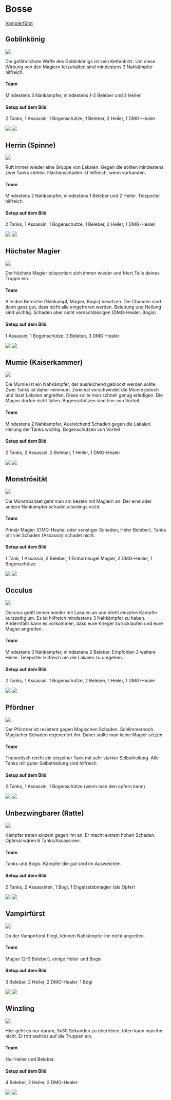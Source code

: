 # Bosse

[Vampierfürst](#Vampirfürst)

## Goblinkönig
![](https://github.com/XOfSpades/hc/blob/master/images/dungeon/goblinkoenig.jpg)

Die gefährlichste Waffe des Goblinkönigs ist sein Kettenblitz. Um diese Wirkung von den Magiern ferzuhalten sind mindestens 3 Nahkämpfer hilfreich.

#### Team
Mindestens 3 Nahkämpfer, mindestens 1-2 Beleber und 2 Heiler.

#### Setup auf dem Bild
2 Tanks, 1 Assassin, 1 Bogenschütze, 1 Beleber, 2 Heiler, 1 DMG-Healer

![](https://github.com/XOfSpades/hc/blob/master/images/dungeon/goblinkoenig_setup.jpg)
![](https://github.com/XOfSpades/hc/blob/master/images/dungeon/goblinkoenig_kampf.jpg)

## Herrin (Spinne)
![](https://github.com/XOfSpades/hc/blob/master/images/dungeon/herrin.jpg)

Ruft immer wieder eine Gruppe von Lakaien. Gegen die sollten mindestens zwei Tanks stehen. Flächenschaden ist hilfreich, wenn vorhanden.

#### Team
Mindestens 2 Nahkämpfer, mindestens 1 Beleber und 2 Heiler. Teleporter hilfreich.

#### Setup auf dem Bild
2 Tanks, 1 Assassin, 1 Bogenschütze, 1 Beleber, 2 Heiler, 1 DMG-Healer

![](https://github.com/XOfSpades/hc/blob/master/images/dungeon/herrin_setup.jpg)
![](https://github.com/XOfSpades/hc/blob/master/images/dungeon/herrin_kampf.jpg)

## Höchster Magier
![](https://github.com/XOfSpades/hc/blob/master/images/dungeon/hoechster_magier.jpg)

Der höchste Magier teleportiert sich immer wieder und friert Teile deines Trupps ein.

#### Team
Alle drei Bereiche (Nahkampf, Magier, Bogis) besetzen. Die Chancen sind dann ganz gut, dass nicht alle eingefroren werden. Belebung und Heilung sind wichtig. Schaden aber nicht vernachlässigen (DMG-Healer. Bogis)

#### Setup auf dem Bild
1 Assassin, 1 Bogenschütze, 3 Beleber, 3 DMG-Healer

![](https://github.com/XOfSpades/hc/blob/master/images/dungeon/hoechster_magier_setup.jpg)
![](https://github.com/XOfSpades/hc/blob/master/images/dungeon/hoechster_magier_kampf.jpg)

## Mumie (Kaiserkammer)
![](https://github.com/XOfSpades/hc/blob/master/images/dungeon/mumie.jpg)

Die Mumie ist ein Nahkämpfer, der ausreichend geblockt werden sollte. Zwei Tanks ist daher minimum. Zweimal verschwindet die Mumie jedoch und lässt Lakaien angreifen. Diese sollte man schnell genug erledigen. Die Magier dürfen nicht fallen. Bogenschützen sind hier von Vorteil.

#### Team
Mindestens 2 Nahkämpfer, Ausreichend Schaden gegen die Lakaien. Heilung der Tanks wichtig. Bogenschützen von Vorteil

#### Setup auf dem Bild
2 Tanks, 2 Assassin, 2 Beleber, 1 Heiler, 1 DMG-Healer

![](https://github.com/XOfSpades/hc/blob/master/images/dungeon/mumie_setup.jpg)
![](https://github.com/XOfSpades/hc/blob/master/images/dungeon/mumie_kampf.jpg)

## Monströsität
![](https://github.com/XOfSpades/hc/blob/master/images/dungeon/monstroesitaet.jpg)

Die Monströsitaet geht man am besten mit Magiern an. Der eine oder andere Nahkämpfer schadet allerdings nicht.

#### Team
Primär Magier (DMG-Healer, oder sonstiger Schaden, Heler Beleber). Tanks mit viel Schaden (Assassin) schadet nicht.

#### Setup auf dem Bild
1 Tank, 1 Assassin, 2 Beleber, 1 Einhornkugel Magier, 2 DMG-Healer, 1 Bogenschütze

![](https://github.com/XOfSpades/hc/blob/master/images/dungeon/monstroesitaet_setup.jpg)
![](https://github.com/XOfSpades/hc/blob/master/images/dungeon/monstroesitaet_kampf.jpg)

## Occulus
![](https://github.com/XOfSpades/hc/blob/master/images/dungeon/occulus.jpg)

Occulus greift immer wieder mit Lakaien an und dreht einzelne Kämpfer kurzzeitig um. Es ist hilfreich mindestens 3 Nahkämpfer zu haben. Andernfalls kann es vorkommen, dass eure Krieger zurücklaufen und eure Magier angreifen.

#### Team
Mindestens 3 Nahkämpfer, mindestens 2 Beleber. Empfohlen 2 weitere Heiler. Teleporter Hilfreich um die Lakaien zu umgehen.

#### Setup auf dem Bild
2 Tanks, 1 Assassin, 1 Bogenschütze, 2 Beleber, 1 Heiler, 1 DMG-Healer

![](https://github.com/XOfSpades/hc/blob/master/images/dungeon/occulus_setup.jpg)
![](https://github.com/XOfSpades/hc/blob/master/images/dungeon/occulus_kampf.jpg)

## Pfördner
![](https://github.com/XOfSpades/hc/blob/master/images/dungeon/pfoerdner.jpg)

Der Pfördner ist resistent gegen Magischen Schaden. Schlimmernoch: Magischer Schaden regeneriert ihn. Daher sollte man keine Magier setzen
#### Team
Theoretisch reicht ein einzelner Tank mit sehr starker Selbstheilung. Alle Tanks mit guter Selbstheilung sind hilfreich

#### Setup auf dem Bild
2 Tanks, 1 Assassin, 1 Bogenschütze (wenn man den opfern kann)

![](https://github.com/XOfSpades/hc/blob/master/images/dungeon/pfoerdner_setup.jpg)
![](https://github.com/XOfSpades/hc/blob/master/images/dungeon/pfoerdner_kampf.jpg)

## Unbezwingbarer (Ratte)
![](https://github.com/XOfSpades/hc/blob/master/images/dungeon/unbezwingbarer.jpg)

Kämpfer treten einzeln gegen ihn an. Er macht extrem hohen Schaden. Optimal wären 6 Tanks/Assassinen.

#### Team
Tanks und Bogis. Kämpfer die gut sind im Ausweichen

#### Setup auf dem Bild
2 Tanks, 2 Assassinen, 1 Bogi, 1 Engelsstabmagier (als Opfer)

![](https://github.com/XOfSpades/hc/blob/master/images/dungeon/unbezwingbarer_setup.jpg)
![](https://github.com/XOfSpades/hc/blob/master/images/dungeon/unbezwingbarer_kampf.jpg)

## Vampirfürst
![](https://github.com/XOfSpades/hc/blob/master/images/dungeon/vampierfuerst.jpg)

Da der Vampirfürst fliegt, können Nahkämpfer ihn nicht angreifen.

#### Team
Magier (2-3 Beleber), einige Heiler und Bogis

#### Setup auf dem Bild
3 Beleber, 2 Heiler, 2 DMG-Healer, 1 Bogi

![](https://github.com/XOfSpades/hc/blob/master/images/dungeon/vampierfuerst_setup.jpg)
![](https://github.com/XOfSpades/hc/blob/master/images/dungeon/vampierfuerst_kampf.jpg)

## Winzling
![](https://github.com/XOfSpades/hc/blob/master/images/dungeon/winzling.jpg)

Hier geht es nur darum, 3x30 Sekunden zu überleben, töten kann man ihn nicht.
Er tritt wahllos auf die Truppen ein.

#### Team
Nur Heiler und Beleber.

#### Setup auf dem Bild
4 Beleber, 2 Heiler, 2 DMG-Healer

![](https://github.com/XOfSpades/hc/blob/master/images/dungeon/winzling_setup.jpg)
![](https://github.com/XOfSpades/hc/blob/master/images/dungeon/winzling_kampf.jpg)
